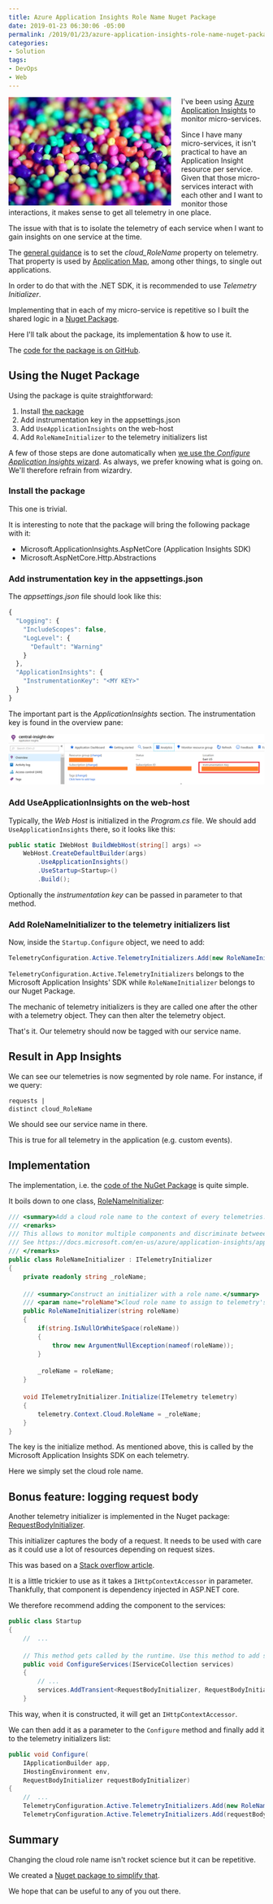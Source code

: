 ```yaml
---
title: Azure Application Insights Role Name Nuget Package
date: 2019-01-23 06:30:06 -05:00
permalink: /2019/01/23/azure-application-insights-role-name-nuget-package/
categories:
- Solution
tags:
- DevOps
- Web
---
```

<img style="float:left;padding-right:20px;" title="From Pexels" src="/assets/2019/1/azure-application-insights-role-name-nuget-package/beads-blur-bright-1208091-e1543604741902.jpg" />

I've been using <a href="https://docs.microsoft.com/en-us/azure/application-insights/app-insights-overview">Azure Application Insights</a> to monitor micro-services.

Since I have many micro-services, it isn't practical to have an Application Insight resource per service.  Given that those micro-services interact with each other and I want to monitor those interactions, it makes sense to get all telemetry in one place.

The issue with that is to isolate the telemetry of each service when I want to gain insights on one service at the time.

The <a href="https://docs.microsoft.com/en-us/azure/application-insights/app-insights-monitor-multi-role-apps">general guidance</a> is to set the <em>cloud_RoleName</em> property on telemetry.  That property is used by <a href="https://docs.microsoft.com/en-us/azure/application-insights/app-insights-app-map">Application Map</a>, among other things, to single out applications.

In order to do that with the .NET SDK, it is recommended to use <em>Telemetry Initializer</em>.

Implementing that in each of my micro-service is repetitive so I built the shared logic in a <a href="https://www.nuget.org/packages/AppInsights.TelemetryInitializers/">Nuget Package</a>.

Here I'll talk about the package, its implementation &amp; how to use it.

The <a href="https://github.com/vplauzon/AppInsights.TelemetryInitializers">code for the package is on GitHub</a>.

<h2>Using the Nuget Package</h2>

Using the package is quite straightforward:

<ol>
<li>Install <a href="https://www.nuget.org/packages/AppInsights.TelemetryInitializers/">the package</a></li>
<li>Add instrumentation key in the appsettings.json</li>
<li>Add <code>UseApplicationInsights</code> on the web-host</li>
<li>Add <code>RoleNameInitializer</code> to the telemetry initializers list</li>
</ol>

A few of those steps are done automatically when <a href="https://docs.microsoft.com/en-us/azure/application-insights/app-insights-asp-net#ide">we use the <em>Configure Application Insights</em> wizard</a>.  As always, we prefer knowing what is going on.  We'll therefore refrain from wizardry.

<h3>Install the package</h3>

This one is trivial.

It is interesting to note that the package will bring the following package with it:

<ul>
<li>Microsoft.ApplicationInsights.AspNetCore (Application Insights SDK)</li>
<li>Microsoft.AspNetCore.Http.Abstractions</li>
</ul>

<h3>Add instrumentation key in the appsettings.json</h3>

The <em>appsettings.json</em> file should look like this:

```JavaScript
{
  "Logging": {
    "IncludeScopes": false,
    "LogLevel": {
      "Default": "Warning"
    }
  },
  "ApplicationInsights": {
    "InstrumentationKey": "<MY KEY>"
  }
}
```

The important part is the <em>ApplicationInsights</em> section.  The instrumentation key is found in the overview pane:

<img src="/assets/2019/1/azure-application-insights-role-name-nuget-package/instrumentation-key.png" alt="Instrumentation Key" />

<h3>Add UseApplicationInsights on the web-host</h3>

Typically, the <em>Web Host</em> is initialized in the <em>Program.cs</em> file.  We should add <code>UseApplicationInsights</code> there, so it looks like this:

```csharp
public static IWebHost BuildWebHost(string[] args) =>
    WebHost.CreateDefaultBuilder(args)
        .UseApplicationInsights()
        .UseStartup<Startup>()
        .Build();
```

Optionally the <em>instrumentation key</em> can be passed in parameter to that method.

<h3>Add RoleNameInitializer to the telemetry initializers list</h3>

Now, inside the <code>Startup.Configure</code> object, we need to add:

```csharp
TelemetryConfiguration.Active.TelemetryInitializers.Add(new RoleNameInitializer("<MY SERVICE NAME>"));
```

<code>TelemetryConfiguration.Active.TelemetryInitializers</code> belongs to the Microsoft Application Insights' SDK while <code>RoleNameInitializer</code> belongs to our Nuget Package.

The mechanic of telemetry initializers is they are called one after the other with a telemetry object.  They can then alter the telemetry object.

That's it.  Our telemetry should now be tagged with our service name.

<h2>Result in App Insights</h2>

We can see our telemetries is now segmented by role name.  For instance, if we query:

```text
requests |
distinct cloud_RoleName
```

We should see our service name in there.

This is true for all telemetry in the application (e.g. custom events).

<h2>Implementation</h2>

The implementation, i.e. the <a href="https://github.com/vplauzon/AppInsights.TelemetryInitializers">code of the NuGet Package</a> is quite simple.

It boils down to one class, <a href="https://github.com/vplauzon/AppInsights.TelemetryInitializers/blob/master/AppInsights.TelemetryInitializers/RoleNameInitializer.cs">RoleNameInitializer</a>:

```csharp
/// <summary>Add a cloud role name to the context of every telemetries.</summary>
/// <remarks>
/// This allows to monitor multiple components and discriminate betweeen components.
/// See https://docs.microsoft.com/en-us/azure/application-insights/app-insights-monitor-multi-role-apps.
/// </remarks>
public class RoleNameInitializer : ITelemetryInitializer
{
    private readonly string _roleName;

    /// <summary>Construct an initializer with a role name.</summary>
    /// <param name="roleName">Cloud role name to assign to telemetry's context.</param>
    public RoleNameInitializer(string roleName)
    {
        if(string.IsNullOrWhiteSpace(roleName))
        {
            throw new ArgumentNullException(nameof(roleName));
        }

        _roleName = roleName;
    }

    void ITelemetryInitializer.Initialize(ITelemetry telemetry)
    {
        telemetry.Context.Cloud.RoleName = _roleName;
    }
}
```

The key is the initialize method.  As mentioned above, this is called by the Microsoft Application Insights SDK on each telemetry.

Here we simply set the cloud role name.

<h2>Bonus feature:  logging request body</h2>

Another telemetry initializer is implemented in the Nuget package:  <a href="https://github.com/vplauzon/AppInsights.TelemetryInitializers/blob/master/AppInsights.TelemetryInitializers/RequestBodyInitializer.cs">RequestBodyInitializer</a>.

This initializer captures the body of a request.  It needs to be used with care as it could use a lot of resources depending on request sizes.

This was based on a <a href="https://stackoverflow.com/questions/42686363/view-post-request-body-in-application-insights">Stack overflow article</a>.

It is a little trickier to use as it takes a <code>IHttpContextAccessor</code> in parameter.  Thankfully, that component is dependency injected in ASP.NET core.

We therefore recommend adding the component to the services:

```csharp
public class Startup
{
    //  ...

    // This method gets called by the runtime. Use this method to add services to the container.
    public void ConfigureServices(IServiceCollection services)
    {
        // ...
        services.AddTransient<RequestBodyInitializer, RequestBodyInitializer>();
    }
```

This way, when it is constructed, it will get an <code>IHttpContextAccessor</code>.

We can then add it as a parameter to the <code>Configure</code> method and finally add it to the telemetry initializers list:

```csharp
public void Configure(
    IApplicationBuilder app,
    IHostingEnvironment env,
    RequestBodyInitializer requestBodyInitializer)
{
    //  ...
    TelemetryConfiguration.Active.TelemetryInitializers.Add(new RoleNameInitializer("PasApi"));
    TelemetryConfiguration.Active.TelemetryInitializers.Add(requestBodyInitializer);

```

<h2>Summary</h2>

Changing the cloud role name isn't rocket science but it can be repetitive.

We created a <a href="https://www.nuget.org/packages/AppInsights.TelemetryInitializers/">Nuget package to simplify that</a>.

We hope that can be useful to any of you out there.